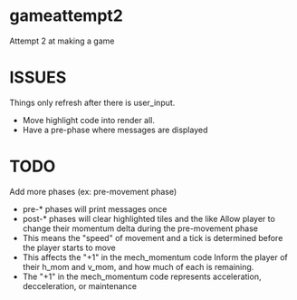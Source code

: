 # gameattempt2
Attempt 2 at making a game

# ISSUES
Things only refresh after there is user_input.
  * Move highlight code into render all.
  * Have a pre-phase where messages are displayed

# TODO
Add more phases (ex: pre-movement phase)
  * pre-* phases will print messages once
  * post-* phases will clear highlighted tiles and the like
Allow player to change their momentum delta during the pre-movement phase
  * This means the "speed" of movement and a tick is determined before the player starts to move
  * This affects the "+1" in the mech_momentum code
Inform the player of their h_mom and v_mom, and how much of each is remaining.
  * The "+1" in the mech_momentum code represents acceleration, decceleration, or maintenance
